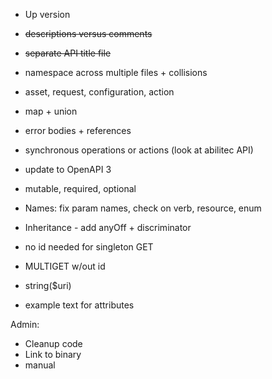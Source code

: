 -   Up version

*   ~~descriptions versus comments~~
*   ~~separate API title file~~
*   namespace across multiple files + collisions
*   asset, request, configuration, action
*   map + union
*   error bodies + references

*   synchronous operations or actions (look at abilitec API)
*   update to OpenAPI 3
*   mutable, required, optional

-   Names: fix param names, check on verb, resource, enum

-   Inheritance - add anyOff + discriminator

-   no id needed for singleton GET
-   MULTIGET w/out id
-   string(\$uri)
-   example text for attributes

Admin:

-   Cleanup code
-   Link to binary
-   manual
